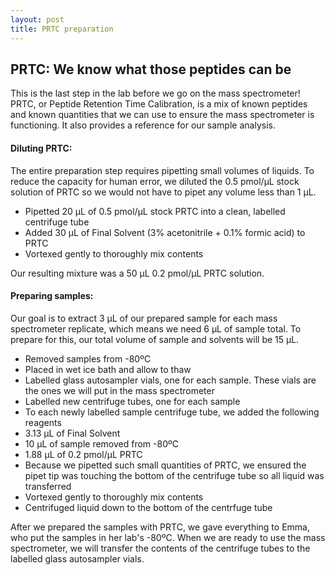 ```yaml
---
layout: post
title: PRTC preparation
---
```


## PRTC: We know what those peptides can be

This is the last step in the lab before we go on the mass spectrometer! PRTC, or Peptide Retention Time Calibration, is a mix of known peptides and known quantities that we can use to ensure the mass spectrometer is functioning. It also provides a reference for our sample analysis.

#### **Diluting PRTC**:
The entire preparation step requires pipetting small volumes of liquids. To reduce the capacity for human error, we diluted the 0.5 pmol/µL stock solution of PRTC so we would not have to pipet any volume less than 1 µL.

- Pipetted 20 µL of 0.5 pmol/µL stock PRTC into a clean, labelled centrifuge tube
- Added 30 µL of Final Solvent (3% acetonitrile + 0.1% formic acid) to PRTC
- Vortexed gently to thoroughly mix contents

Our resulting mixture was a 50 µL 0.2 pmol/µL PRTC solution.

#### **Preparing samples**:

Our goal is to extract 3 µL of our prepared sample for each mass spectrometer replicate, which means we need 6 µL of sample total. To prepare for this, our total volume of sample and solvents will be 15 µL.

- Removed samples from -80ºC
- Placed in wet ice bath and allow to thaw
- Labelled glass autosampler vials, one for each sample. These vials are the ones we will put in the mass spectrometer
- Labelled new centrifuge tubes, one for each sample
- To each newly labelled sample centrifuge tube, we added the following reagents
 - 3.13 µL of Final Solvent
 - 10 µL of sample removed from -80ºC
 - 1.88 µL of 0.2 pmol/µL PRTC
  - Because we pipetted such small quantities of PRTC, we ensured the pipet tip was touching the bottom of the centrifuge tube so all liquid was transferred
 - Vortexed gently to thoroughly mix contents
 - Centrifuged liquid down to the bottom of the centrfuge tube

After we prepared the samples with PRTC, we gave everything to Emma, who put the samples in her lab's -80ºC. When we are ready to use the mass spectrometer, we will transfer the contents of the centrifuge tubes to the labelled glass autosampler vials.

